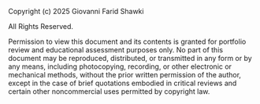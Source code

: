 Copyright (c) 2025 Giovanni Farid Shawki

All Rights Reserved.

Permission to view this document and its contents is granted for portfolio review and educational assessment purposes only. No part of this document may be reproduced, distributed, or transmitted in any form or by any means, including photocopying, recording, or other electronic or mechanical methods, without the prior written permission of the author, except in the case of brief quotations embodied in critical reviews and certain other noncommercial uses permitted by copyright law.